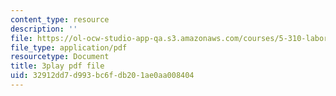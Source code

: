 ```yaml
---
content_type: resource
description: ''
file: https://ol-ocw-studio-app-qa.s3.amazonaws.com/courses/5-310-laboratory-chemistry-fall-2019/32912dd7d993bc6fdb201ae0aa008404_oc7sODbVGuA.pdf
file_type: application/pdf
resourcetype: Document
title: 3play pdf file
uid: 32912dd7-d993-bc6f-db20-1ae0aa008404
---
```

